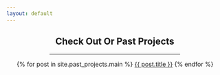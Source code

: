 ```yaml
---
layout: default
---
```


<div style="padding: 0 100 0 100;">
  <h2 style="text-align: center;">Check Out Or Past Projects</h2>
  <hr>
</div>

<section>
<ul>
{% for post in site.past_projects.main %}
  <l1><a href="/past_projects/main/{{ post.title }}">{{ post.title }}</a></li>
{% endfor %}
</ul>
</section>
